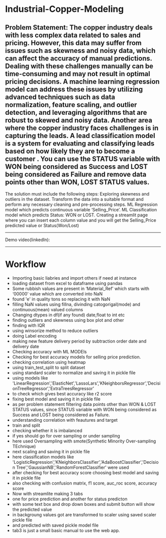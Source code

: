 # Industrial-Copper-Modeling
Problem Statement:
The copper industry deals with less complex data related to sales and pricing. However, this data may suffer from issues such as skewness and noisy data, which can affect the accuracy of manual predictions. Dealing with these challenges manually can be time-consuming and may not result in optimal pricing decisions. A machine learning regression model can address these issues by utilizing advanced techniques such as data normalization, feature scaling, and outlier detection, and leveraging algorithms that are robust to skewed and noisy data. 
Another area where the copper industry faces challenges is in capturing the leads. A lead classification model is a system for evaluating and classifying leads based on how likely they are to become a customer . You can use the STATUS variable with WON being considered as Success and LOST being considered as Failure and remove data points other than WON, LOST STATUS values.
-----------------------------------------------------------------------------------------------
The solution must include the following steps:
Exploring skewness and outliers in the dataset.
Transform the data into a suitable format and perform any necessary cleaning and pre-processing steps.
ML Regression model which predicts continuous variable ‘Selling_Price’.
ML Classification model which predicts Status: WON or LOST.
Creating a streamlit page where you can insert each column value and you will get the Selling_Price predicted value or Status(Won/Lost)
_______________________________________________________________________________________________
Demo video(linkedIn):

__________________________________________________________________________________________

# Workflow
- Importing basic liabries and import others if need at instance
- loading dataset from excel to dataframe using pandas
- Some rubbish values are present in ‘Material_Ref’ which starts with ‘00000’ value which are converted into NaN
- found 'e' in quality tons so replacing it with NaN
- filling NaN values using fillna, divinding catogorigal(mode) and continuous(mean) valued columns
- Changing dtypes in df(if any found) date,float to int etc
- finding outliers and skewness using box plot and other
- finding with IQR
- using winsorize method to reduce outliers
- doing Label encoding
- making new feature delivery period by subtraction order date and delivery date
- Checking accuracy with ML MODEls
- Checking for best accuracy models for selling price prediction.
- checking correlation using heatmap
- using train_test_split to split dataset
- using standard scaler to normalize and saving it in pickle file
- using models like 'LinearRegression','ElasticNet','LassoLars','KNeighborsRegressor','DecisionTreeRegressor','ExtraTreesRegressor'
- to check which gives best accuracy like r2 score
- fixing best model and saving it in pickle file
- as per problem statement filtering data points other than WON & LOST STATUS values, since STATUS variable with WON being considered as Success and LOST being considered as Failure.
- understanding correlation with feautures and target
- train and split
- checking whether it is imbalanced
- if yes should go for over sampling or under sampling
- here used Oversampling with smote(Synthetic Minority Over-sampling TEchnique)
- next scaling and saving it in pickle file
- here classification models like 'LogisticRegression','KNeighborsClassifier','AdaBoostClassifier','Decision Tree','GaussianNB','RandomForestClassifier' were used
- after checking for best accuracy score choosing best model and saving it in pickle file
- also checking with confusion matrix, f1 score, auc_roc score, accuracy score
- Now with streamlite making 3 tabs
- one for price prediction and another for status predicton 
- with some text box and drop down boxes and submit button will show the predicted value
- in backgroung values got are transformed to scaler using saved scaler pickle file
- and predicted with saved pickle model file
- tab3 is just a small basic manual to use the web app.

